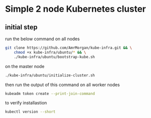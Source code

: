 # Simple 2 node Kubernetes cluster

## initial step
run the below command on all nodes
```bash
git clone https://github.com/AmrMorgan/kube-infra.git && \
    chmod +x kube-infra/ubuntu/* && \
    ./kube-infra/ubuntu/bootstrap-kube.sh
```
on the master node
```bash
./kube-infra/ubuntu/initialize-cluster.sh
```

then run the output of this command on all worker nodes
```bash
kubeadm token create --print-join-command
```
to verify installastion
```bash
kubectl version --short
```

